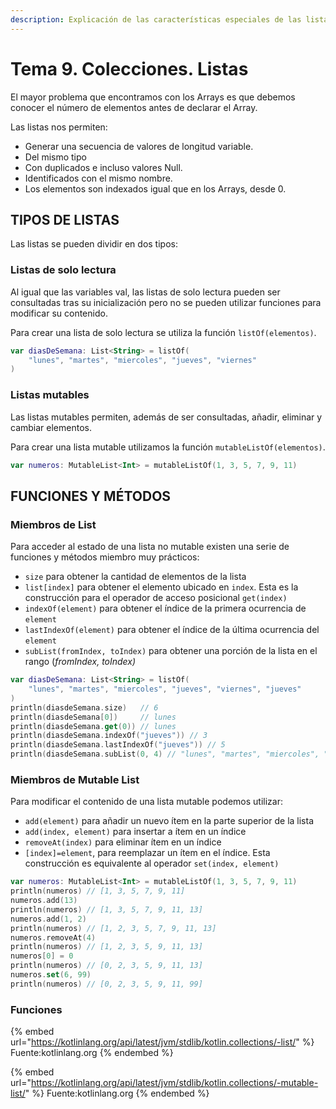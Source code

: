 ```yaml
---
description: Explicación de las características especiales de las listas.
---
```


# Tema 9. Colecciones. Listas

El mayor problema que encontramos con los Arrays es que debemos conocer el número de elementos antes de declarar el Array.

Las listas nos permiten:

* Generar una secuencia de valores de longitud variable.
* Del mismo tipo
* Con duplicados e incluso valores Null.
* Identificados con el mismo nombre.
* Los elementos son indexados igual que en los Arrays, desde 0.

## TIPOS DE LISTAS

Las listas se pueden dividir en dos tipos:

### Listas de solo lectura

Al igual que las variables val, las listas de solo lectura pueden ser consultadas tras su inicialización pero no se pueden utilizar funciones para modificar su contenido.

Para crear una lista de solo lectura se utiliza la función `listOf(elementos)`.

```kotlin
var diasDeSemana: List<String> = listOf(
    "lunes", "martes", "miercoles", "jueves", "viernes"
)
```

### Listas mutables

Las listas mutables permiten, además de ser consultadas, añadir, eliminar y cambiar elementos.

Para crear una lista mutable utilizamos la función `mutableListOf(elementos)`.

```kotlin
var numeros: MutableList<Int> = mutableListOf(1, 3, 5, 7, 9, 11)
```

## FUNCIONES Y MÉTODOS

### Miembros de List

Para acceder al estado de una lista no mutable existen una serie de funciones y métodos miembro muy prácticos:

* `size` para obtener la cantidad de elementos de la lista
* `list[index]` para obtener el elemento ubicado en `index`. Esta es la construcción para el operador de acceso posicional `get(index)`
* `indexOf(element)` para obtener el índice de la primera ocurrencia de `element`
* `lastIndexOf(element)` para obtener el índice de la última ocurrencia del `element`
* `subList(fromIndex, toIndex)` para obtener una porción de la lista en el rango (_fromIndex, toIndex)_

```kotlin
var diasDeSemana: List<String> = listOf(
    "lunes", "martes", "miercoles", "jueves", "viernes", "jueves"
)
println(diasdeSemana.size)   // 6
println(diasdeSemana[0])     // lunes
println(diasdeSemana.get(0)) // lunes
println(diasdeSemana.indexOf("jueves")) // 3
println(diasdeSemana.lastIndexOf("jueves")) // 5
println(diasdeSemana.subList(0, 4) // "lunes", "martes", "miercoles", "jueves", "viernes"
```

### Miembros de Mutable List

Para modificar el contenido de una lista mutable podemos utilizar:

* `add(element)` para añadir un nuevo ítem en la parte superior de la lista
* `add(index, element)` para insertar a ítem en un índice
* `removeAt(index)` para eliminar ítem en un índice
* `[index]=element`, para reemplazar un ítem en el índice. Esta construcción es equivalente al operador `set(index, element)`

```kotlin
var numeros: MutableList<Int> = mutableListOf(1, 3, 5, 7, 9, 11)
println(numeros) // [1, 3, 5, 7, 9, 11]
numeros.add(13)
println(numeros) // [1, 3, 5, 7, 9, 11, 13]
numeros.add(1, 2)
println(numeros) // [1, 2, 3, 5, 7, 9, 11, 13]
numeros.removeAt(4)
println(numeros) // [1, 2, 3, 5, 9, 11, 13]
numeros[0] = 0
println(numeros) // [0, 2, 3, 5, 9, 11, 13]
numeros.set(6, 99)
println(numeros) // [0, 2, 3, 5, 9, 11, 99]
```

### Funciones

{% embed url="https://kotlinlang.org/api/latest/jvm/stdlib/kotlin.collections/-list/" %}
Fuente:kotlinlang.org
{% endembed %}

{% embed url="https://kotlinlang.org/api/latest/jvm/stdlib/kotlin.collections/-mutable-list/" %}
Fuente:kotlinlang.org
{% endembed %}
